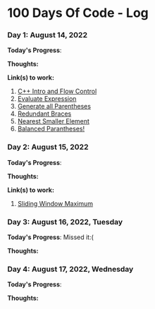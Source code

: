 # 100 Days Of Code - Log

### Day 1: August 14, 2022
<!-- ##### (delete me or comment me out) -->

**Today's Progress**: 

**Thoughts:** 

**Link(s) to work:** 
1. [C++ Intro and Flow Control](https://www.interviewbit.com/courses/fast-track-cpp/)
2. [Evaluate Expression](https://www.interviewbit.com/problems/evaluate-expression/)
3. [Generate all Parentheses](https://www.interviewbit.com/problems/generate-all-parentheses/)
4. [Redundant Braces](https://www.interviewbit.com/problems/redundant-braces/)
5. [Nearest Smaller Element](https://www.interviewbit.com/problems/nearest-smaller-element/)
6. [Balanced Parantheses!](https://www.interviewbit.com/problems/balanced-parantheses/)

### Day 2: August 15, 2022

**Today's Progress**:

**Thoughts:** 

**Link(s) to work:** 
1. [Sliding Window Maximum](https://www.interviewbit.com/problems/sliding-window-maximum/)


### Day 3: August 16, 2022, Tuesday

**Today's Progress**: Missed it:(

**Thoughts:** 


### Day 4: August 17, 2022, Wednesday

**Today's Progress**: 

**Thoughts:** 

